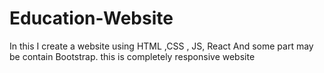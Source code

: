 # Education-Website
In this I create a website using  HTML ,CSS , JS, React And some part may be contain Bootstrap. this is completely responsive website
